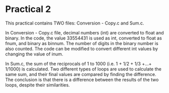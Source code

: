 # Practical 2

This practical contains TWO files: Conversion - Copy.c and Sum.c.

In Conversion - Copy.c file, decimal numbers (int) are converted to float and binary. In the code, the value 33554431 is used as int, converted to float as fnum, and binary as binnum. The number of digits in the binary number is also counted. The code can be modified to convert different int values by changing the value of inum. 

In Sum.c, the sum of the reciprocals of 1 to 1000 (i.e. 1 + 1/2 + 1/3 +...+ 1/1000) is calculated. Two different types of loops are used to calculate the same sum, and their final values are compared by finding the difference. The conclusion is that there is a difference between the results of the two loops, despite their similarities.
